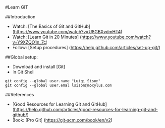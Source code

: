 #Learn GIT

##Introduction
* Watch: [The Basics of Git and GitHub] (https://www.youtube.com/watch?v=U8GBXvdmHT4)
* Watch: [Learn Git in 20 Minutes] (https://www.youtube.com/watch?v=Y9XZQO1n_7c)
* Follow: [Setup procedures] (https://help.github.com/articles/set-up-git/)

##Global setup:
* Download and install [Git]
* In Git Shell
```
git config --global user.name "Luigi Sison"
git config --global user.emal lsison@moxylus.com
```


##References
* [Good Resources for Learning Git and GitHub] (https://help.github.com/articles/good-resources-for-learning-git-and-github/)
* Book: [Pro Git] (https://git-scm.com/book/en/v2)
